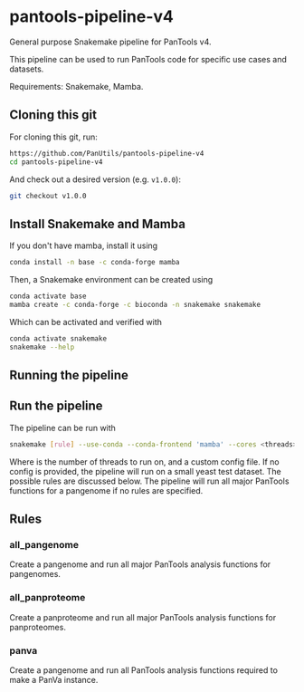 # pantools-pipeline-v4
General purpose Snakemake pipeline for PanTools v4.

This pipeline can be used to run PanTools code for specific use cases and datasets.

Requirements: Snakemake, Mamba.

## Cloning this git
For cloning this git, run:
```bash
https://github.com/PanUtils/pantools-pipeline-v4
cd pantools-pipeline-v4
```

And check out a desired version (e.g. `v1.0.0`):
```bash
git checkout v1.0.0
```

## Install Snakemake and Mamba
If you don't have mamba, install it using
```bash
conda install -n base -c conda-forge mamba
```

Then, a Snakemake environment can be created using
```bash
conda activate base
mamba create -c conda-forge -c bioconda -n snakemake snakemake
```

Which can be activated and verified with
```bash
conda activate snakemake
snakemake --help
```

## Running the pipeline
## Run the pipeline
The pipeline can be run with

```bash
snakemake [rule] --use-conda --conda-frontend 'mamba' --cores <threads> [--configfile <config>]
```

Where <threads> is the number of threads to run on, and <config> a custom config file.
If no config is provided, the pipeline will run on a small yeast test dataset.
The possible rules are discussed below. The pipeline will run all major PanTools functions 
for a pangenome if no rules are specified.

## Rules
### all_pangenome
Create a pangenome and run all major PanTools analysis functions for pangenomes.

### all_panproteome
Create a panproteome and run all major PanTools analysis functions for panproteomes.

### panva
Create a pangenome and run all PanTools analysis functions required to make a PanVa instance.